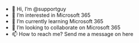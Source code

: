 - 👋 Hi, I’m @supportguy
- 👀 I’m interested in Microsoft 365
- 🌱 I’m currently learning Microsoft 365
- 💞️ I’m looking to collaborate on Microsoft 365
- 📫 How to reach me? Send me a message on here

<!---
supportguy/supportguy is a ✨ special ✨ repository because its `README.md` (this file) appears on your GitHub profile.
You can click the Preview link to take a look at your changes.
--->
